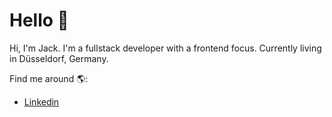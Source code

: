 # Hello 👋

Hi, I'm Jack. I'm a fullstack developer with a frontend focus. Currently living in Düsseldorf, Germany. 

Find me around 🌎:

- <a href="https://www.linkedin.com/in/jacklaurence">Linkedin</a>
